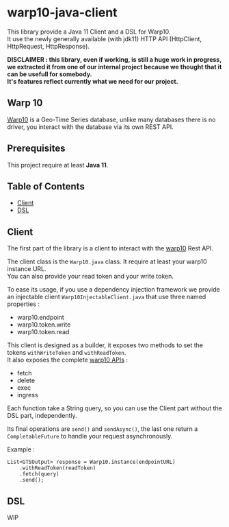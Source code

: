 # warp10-java-client
This library provide a Java 11 Client and a DSL for Warp10.  
It use the newly generally available (with jdk11) HTTP API (HttpClient, HttpRequest, HttpResponse).  

**DISCLAIMER : this library, even if working, is still a huge work in progress, we extracted it from one of our internal project because we thought that it can be usefull for somebody.  
It's features reflect currently what we need for our project.**

## Warp 10
[Warp10](http://www.warp10.io/) is a Geo-Time Series database, unlike many databases there is no driver, you interact 
with the database via its own REST API.

## Prerequisites
This project require at least **Java 11**.

## Table of Contents
* [Client](#client)
* [DSL](#dsl)

## Client
The first part of the library is a client to interact with the [warp10](http://www.warp10.io/) Rest API.  

The client class is the `Warp10.java` class.  It require at least your warp10 instance URL.  
You can also provide your read token and your write token.  

To ease its usage, if you use a dependency injection framework we provide an injectable client `Warp10InjectableClient.java`
 that use three named properties : 
- warp10.endpoint
- warp10.token.write
- warp10.token.read

This client is designed as a builder, it exposes two methods to set the tokens `withWriteToken` and `withReadToken`.  
It also exposes the complete [warp10 APIs](http://www.warp10.io/apis/) : 
- fetch
- delete
- exec
- ingress  

Each function take a String query, so you can use the Client part without the DSL part, 
independently.

Its final operations are `send()` and `sendAsync()`, the last one return a `CompletableFuture` to handle your request 
asynchronously.

Example : 
````jvm
List<GTSOutput> response = Warp10.instance(endpointURL)
    .withReadToken(readToken)
    .fetch(query)
    .send();   
````


## DSL
WIP
